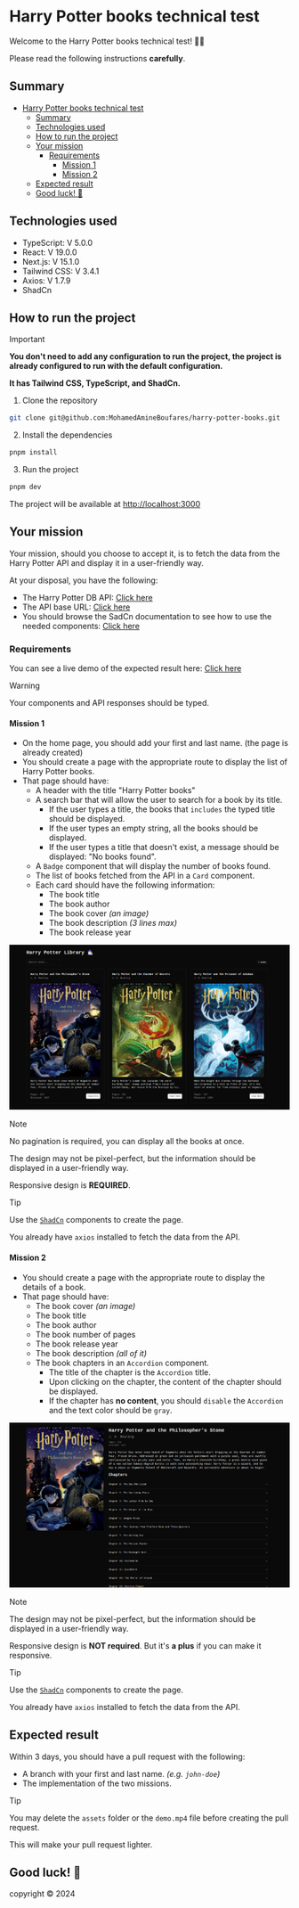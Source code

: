 # Harry Potter books technical test

Welcome to the Harry Potter books technical test! 🧙‍♂️

Please read the following instructions **carefully**.

## Summary

- [Harry Potter books technical test](#harry-potter-books-technical-test)
  - [Summary](#summary)
  - [Technologies used](#technologies-used)
  - [How to run the project](#how-to-run-the-project)
  - [Your mission](#your-mission)
    - [Requirements](#requirements)
      - [Mission 1](#mission-1)
      - [Mission 2](#mission-2)
  - [Expected result](#expected-result)
  - [Good luck! 🚀](#good-luck-)

## Technologies used

- TypeScript: V 5.0.0
- React: V 19.0.0
- Next.js: V 15.1.0
- Tailwind CSS: V 3.4.1
- Axios: V 1.7.9
- ShadCn

## How to run the project

> [!IMPORTANT]  
> **You don't need to add any configuration to run the project, the project is already configured to run with the default configuration.**
>
> **It has Tailwind CSS, TypeScript, and ShadCn.**

1. Clone the repository

```bash
git clone git@github.com:MohamedAmineBoufares/harry-potter-books.git
```

2. Install the dependencies

```bash
pnpm install
```

3. Run the project

```bash
pnpm dev
```

The project will be available at [http://localhost:3000](http://localhost:3000)

## Your mission

Your mission, should you choose to accept it, is to fetch the data from the Harry Potter API and display it in a user-friendly way.

At your disposal, you have the following:

- The Harry Potter DB API: [Click here](https://docs.potterdb.com/apis/rest)
- The API base URL: [Click here](./src/consts/index.ts)
- You should browse the SadCn documentation to see how to use the needed components: [Click here](https://ui.shadcn.com/docs/components)

### Requirements

You can see a live demo of the expected result here: [Click here](./assets/demo.mp4)

> [!WARNING]
>
> Your components and API responses should be typed.

#### Mission 1

- On the home page, you should add your first and last name. (the page is already created)
- You should create a page with the appropriate route to display the list of Harry Potter books.
- That page should have:
  - A header with the title "Harry Potter books"
  - A search bar that will allow the user to search for a book by its title.
    - If the user types a title, the books that `includes` the typed title should be displayed.
    - If the user types an empty string, all the books should be displayed.
    - If the user types a title that doesn't exist, a message should be displayed: "No books found".
  - A `Badge` component that will display the number of books found.
  - The list of books fetched from the API in a `Card` component.
  - Each card should have the following information:
    - The book title
    - The book author
    - The book cover _(an image)_
    - The book description _(3 lines max)_
    - The book release year

![Home page](./assets/books.png)

> [!NOTE]  
> No pagination is required, you can display all the books at once.
>
> The design may not be pixel-perfect, but the information should be displayed in a user-friendly way.
>
> Responsive design is **REQUIRED**.

> [!TIP]
> Use the [`ShadCn`](https://ui.shadcn.com/docs/components) components to create the page.
>
> You already have `axios` installed to fetch the data from the API.

#### Mission 2

- You should create a page with the appropriate route to display the details of a book.
- That page should have:
  - The book cover _(an image)_
  - The book title
  - The book author
  - The book number of pages
  - The book release year
  - The book description _(all of it)_
  - The book chapters in an `Accordion` component.
    - The title of the chapter is the `Accordion` title.
    - Upon clicking on the chapter, the content of the chapter should be displayed.
    - If the chapter has **no content**, you should `disable` the `Accordion` and the text color should be `gray`.

![Home page](./assets/book-by-id.png)

> [!NOTE]
> The design may not be pixel-perfect, but the information should be displayed in a user-friendly way.
>
> Responsive design is **NOT required**. But it's **a plus** if you can make it responsive.

> [!TIP]
> Use the [`ShadCn`](https://ui.shadcn.com/docs/components) components to create the page.
>
> You already have `axios` installed to fetch the data from the API.

## Expected result

Within 3 days, you should have a pull request with the following:

- A branch with your first and last name. _(e.g. `john-doe`)_
- The implementation of the two missions.

> [!TIP]
> You may delete the `assets` folder or the `demo.mp4` file before creating the pull request.
>
> This will make your pull request lighter.

## Good luck! 🚀

copyright © 2024
